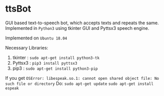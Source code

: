 # ttsBot
GUI based text-to-speech bot, which accepts texts and repeats the same. Implemented in `Python3` using tkinter GUI and Pyttsx3 speech engine.

Implemented on `Ubuntu 18.04`

Necessary Libraries:
1. tkinter   :   `sudo apt-get install python3-tk`
2. Pyttsx3   :   `pip3 install pyttsx3`
3. pip3      :   `sudo apt-get install python3-pip`

If you get 
`OSError: libespeak.so.1: cannot open shared object file: No such file or directory`
Do:
  `sudo apt-get update`
  `sudo apt-get install espeak`
  
